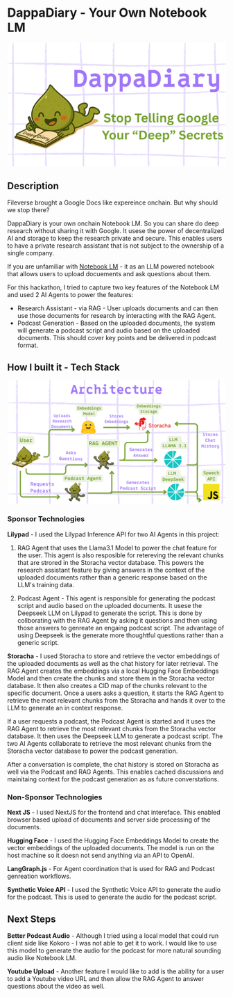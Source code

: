# DappaDiary - Your Own Notebook LM

![Repo Banner](repo-banner.png)


 ## Description 

Fileverse brought a Google Docs like expereince onchain. But why should we stop there? 

DappaDiary is your own onchain Notebook LM. So you can share do deep research without sharing it with Google. It usese the power of decentralized AI and storage to keep the research private and secure. This enables users to have a private research assistant that is not subject to the ownership of a single company. 

If you are unfamiliar with [Notebook LM](https://notebooklm.google/) - it as an LLM powered notebook that allows users to upload docuements and ask questions about them. 

For this hackathon, I tried to capture two key features of the Notebook LM and used 2 AI Agents to power the features:

- Research Assistant - via RAG - User uploads documents and can then use those documents for research by  interacting with the RAG Agent. 
- Podcast Generation - Based on the uploaded documents, the system will generate a podcast script and audio based on the uploaded documents. This should cover key points and be delivered in podcast format.  

## How I built it - Tech Stack 

![Architecture](arch-diagram.png)

### Sponsor Technologies 
**Lilypad** - I used the Lilypad Inference API for two AI Agents in this project:

 1) RAG Agent that uses the Llama3.1 Model to power the chat feature for the user.  This agent is also resposible for retereving the relevant chunks that are strored in the Storacha vector database.  This powers the research assistant feature by giving answers in the context of the uploaded documents rather than a generic response based on the LLM's training data.  

2) Podcast Agent - This agent is responsible for generating the podcast script and audio based on the uploaded documents.  It usese the Deepseek LLM on Lilypad to generate the script. This is done by collborating with the RAG Agent  by asking it questions and then using those answers to genreate an engaing podcast script. The advantage of using Deepseek is the generate more thoughtful questions rather than a generic script. 

**Storacha** - I used Storacha to store and retrieve the vector embeddings of the uploaded documents as well as the chat history for later retrieval.  The RAG Agent creates the embeddings via a local Hugging Face Embeddings Model and then create the chunks and store them in the Storacha vector database. It then also creates a CID map of the chunks relevant to the specific document. Once a users asks a question, it starts the RAG Agent to retrieve the most relevant chunks from the Storacha and hands it over to the LLM to generate an in context response. 

If a user requests a podcast, the Podcast Agent is started and it uses the RAG Agent to retrieve the most relevant chunks from the Storacha vector database. It then uses the Deepseek LLM to generate a podcast script. The two AI Agents collaborate to retrieve the most relevant chunks from the Storacha vector database to power the podcast generation. 

 After a conversation  is complete, the chat history is stored on Storacha as well via the Podcast and RAG Agents. This enables cached discussions and mainitaing context for the podcast generation as as future converstations. 


### Non-Sponsor Technologies 
**Next JS** - I used NextJS for the frontend and chat intereface. This enabled browser based upload of documents and server side processing of the documents. 

**Hugging Face** - I used the Hugging Face Embeddings Model to create the vector embeddings of the uploaded documents. The model is run on the host machine so it doesn not send anything via an API to OpenAI. 

**LangGraph.js** - For Agent coordination that is used for RAG and Podcast genreation workflows. 

**Synthetic Voice API** - I used the Synthetic Voice API to generate the audio for the podcast.  This is used to generate the audio for the podcast script. 


## Next Steps 
**Better Podcast Audio** -  Although I tried using a local model that could run client side like Kokoro - I was not able to get it to work. I would like to use this model to generate the audio for the podcast for more natural sounding audio like Notebook LM. 

**Youtube Upload** - Another feature I would like to add is the ability for a user to add a Youtube video URL and then allow the RAG Agent to answer questions about the video as well. 
